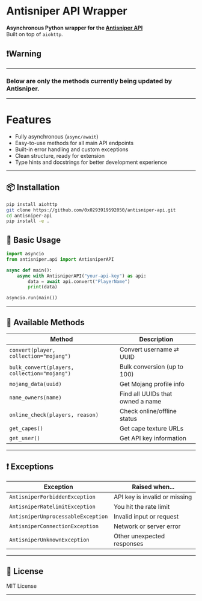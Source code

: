 
# Antisniper API Wrapper

**Asynchronous Python wrapper for the [Antisniper API](https://api.antisniper.net)**  
Built on top of `aiohttp`.

## ❗️Warning

---
### Below are only the methods currently being updated by Antisniper.

---

# Features

- Fully asynchronous (`async/await`)
- Easy-to-use methods for all main API endpoints
- Built-in error handling and custom exceptions
- Clean structure, ready for extension
- Type hints and docstrings for better development experience

---



## 📦 Installation

```bash
pip install aiohttp
git clone https://github.com/0x0293919592050/antisniper-api.git
cd antisniper-api
pip install -e .
```

## 🧠 Basic Usage

```python
import asyncio
from antisniper.api import AntisniperAPI

async def main():
    async with AntisniperAPI("your-api-key") as api:
        data = await api.convert("PlayerName")
        print(data)

asyncio.run(main())
```

---

## 🔧 Available Methods

| Method                                       | Description                      |
| -------------------------------------------- | -------------------------------- |
| `convert(player, collection="mojang")`       | Convert username ⇄ UUID          |
| `bulk_convert(players, collection="mojang")` | Bulk conversion (up to 100)      |
| `mojang_data(uuid)`                          | Get Mojang profile info          |
| `name_owners(name)`                          | Find all UUIDs that owned a name |
| `online_check(players, reason)`              | Check online/offline status      |
| `get_capes()`                                | Get cape texture URLs            |
| `get_user()`                                 | Get API key information          |

---

## ❗ Exceptions

| Exception                          | Raised when...                |
| ---------------------------------- | ----------------------------- |
| `AntisniperForbiddenException`     | API key is invalid or missing |
| `AntisniperRatelimitException`     | You hit the rate limit        |
| `AntisniperUnprocessableException` | Invalid input or request      |
| `AntisniperConnectionException`    | Network or server error       |
| `AntisniperUnknownException`       | Other unexpected responses    |

---

## 📄 License

MIT License

---